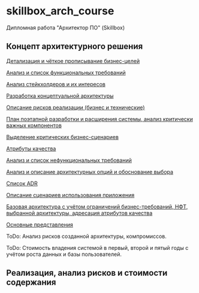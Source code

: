 # skillbox_arch_course
Дипломная работа "Архитектор ПО" (Skillbox)

## Концепт архитектурного решения
[Детализация и чёткое прописывание бизнес-целей](./1.md)

[Анализ и список функциональных требований](./2.md)

[Анализ стейкхолдеров и их интересов](./3.md)

[Разработка концептуальной архитектуры](./4.md)

[Описание рисков реализации (бизнес и технические)](./5.md)

[План поэтапной разработки и расширения системы, анализ критически важных компонентов](./6.md)

[Выделение критических бизнес-сценариев](./7.md)

[Атрибуты качества](./8.md)

[Анализ и список нефункциональных требований](./9.md)

[Анализ и описание архитектурных опций и обоснование выбора](./10.md)

[Список ADR](./11.md)

[Описание сценариев использования приложения](./12.md)

[Базовая архитектура с учётом ограничений бизнес-требований, НФТ, выбранной архитектуры, адресация атрибутов качества](./13.md)

[Основные представления](./14.md)

ToDo: Анализ рисков созданной архитектуры, компромиссов.

ToDo: Стоимость владения системой в первый, второй и пятый годы с учётом роста данных и базы пользователей.


## Реализация, анализ рисков и стоимости содержания

